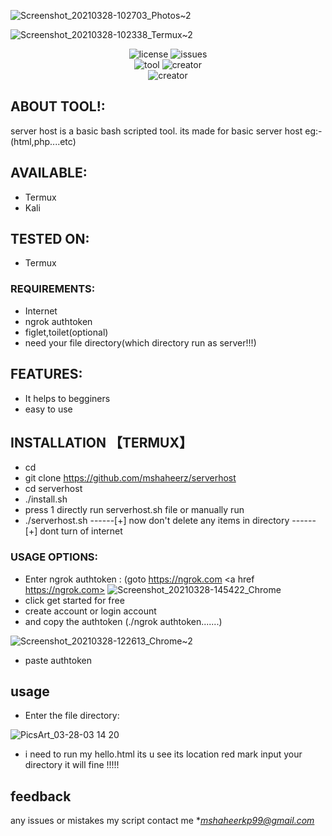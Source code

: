 


![Screenshot_20210328-102703_Photos~2](https://user-images.githubusercontent.com/72137242/112742909-6cf5db80-8fb0-11eb-96c1-a48412908bb2.jpg)

           


![Screenshot_20210328-102338_Termux~2](https://user-images.githubusercontent.com/72137242/112742925-85fe8c80-8fb0-11eb-8959-099e573dd711.jpg)
<p align="center">
<img title="license" src="https://img.shields.io/github/license/mshaheerz/serverhost">
<img title="issues" src="https://img.shields.io/github/issues/mshaheerz/serverhost">          
           
<br>
<img title="tool" src="https://img.shields.io/static/v1?label=TOOL&message=SERVERHOST&color=green">
<img title="creator" src="https://img.shields.io/static/v1?label=created%20by&message=shaheerez&color=blue">
<br>
<img title="creator" src="https://img.shields.io/static/v1?label=as%20a&message=malayali&color=yellow">

## ABOUT TOOL!:
server host is a basic bash scripted tool. its made for basic server host eg:- (html,php....etc)
## AVAILABLE:
* Termux
* Kali
## TESTED ON:
* Termux

### REQUIREMENTS:
* Internet
* ngrok authtoken
* figlet,toilet(optional)
* need your file directory(which directory run as server!!!)
## FEATURES:
* It helps to begginers
* easy to use
## INSTALLATION 【TERMUX】
* cd
* git clone https://github.com/mshaheerz/serverhost
* cd serverhost
* ./install.sh
* press 1 directly run serverhost.sh file or manually run
* ./serverhost.sh
------[+] now don't delete any items in directory
------[+] dont turn of internet
### USAGE OPTIONS:
* Enter ngrok authtoken :
(goto https://ngrok.com 
<a href https://ngrok.com>
![Screenshot_20210328-145422_Chrome](https://user-images.githubusercontent.com/72137242/112747910-04215a00-8fd6-11eb-8f5a-adb6d87fe330.jpg)</a>
* click get started for free
* create account or login account
* and copy the authtoken (./ngrok authtoken.......)

![Screenshot_20210328-122613_Chrome~2](https://user-images.githubusercontent.com/72137242/112748005-b22d0400-8fd6-11eb-910d-109d303ca063.jpg)
* paste authtoken 
## usage
* Enter the file directory:

![PicsArt_03-28-03 14 20](https://user-images.githubusercontent.com/72137242/112748301-72671c00-8fd8-11eb-8020-78dff1020e85.jpg)

* i need to run my hello.html its u see its location red mark input your directory it will fine !!!!!

## feedback
any issues or mistakes my script contact me
 **mshaheerkp99@gmail.com*






